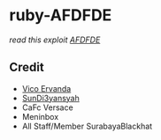 # ruby-AFDFDE
*read this exploit [AFDFDE](https://github.com/SurabayaBlackhat/AFDFDE)*

## Credit
* [Vico Ervanda](https://github.com/VicoErvanda)
* [SunDi3yansyah](https://github.com/SunDi3yansyah)
* CaFc Versace
* Meninbox
* All Staff/Member SurabayaBlackhat